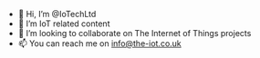 - 👋 Hi, I’m @IoTechLtd
- 👀 I’m IoT related content
- 💞️ I’m looking to collaborate on The Internet of Things projects
- 📫 You can reach me on info@the-iot.co.uk

<!---
IoTechLtd/IoTechLtd is a ✨ special ✨ repository because its `README.md` (this file) appears on your GitHub profile.
You can click the Preview link to take a look at your changes.
--->
